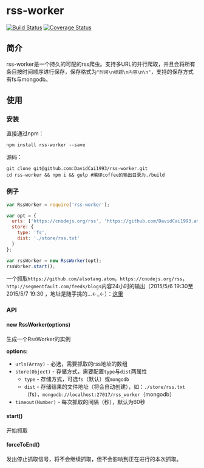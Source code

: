 # rss-worker
[![Build Status](https://travis-ci.org/DavidCai1993/rss-worker.svg?branch=master)](https://travis-ci.org/DavidCai1993/rss-worker)
[![Coverage Status](https://coveralls.io/repos/DavidCai1993/rss-worker/badge.svg)](https://coveralls.io/r/DavidCai1993/rss-worker)

## 简介
rss-worker是一个持久的可配的rss爬虫。支持多URL的并行爬取，并且会将所有条目按时间顺序进行保存，保存格式为`"时间\n标题\n内容\n\n"`，支持的保存方式有fs与mongodb。

## 使用

### 安装
直接通过npm：
```SHELL
npm install rss-worker --save
```
源码：
```SHELL
git clone git@github.com:DavidCai1993/rss-worker.git
cd rss-worker && npm i && gulp #编译coffee的输出目录为./build
```

### 例子
```js
var RssWorker = require('rss-worker');

var opt = {
  urls: ['https://cnodejs.org/rss', 'https://github.com/DavidCai1993.atom', 'http://segmentfault.com/feeds'],
  store: {
    type: 'fs',
    dist: './store/rss.txt'
  }
};

var rssWorker = new RssWorker(opt);
rssWorker.start();
```

一个抓取`https://github.com/alsotang.atom`，`https://cnodejs.org/rss`，`http://segmentfault.com/feeds/blogs`内容24小时的输出（2015/5/6 19:30至2015/5/7 19:30 ，地址是随手挑的...←_←）：[这里][1]

### API

#### new RssWorker(options)
生成一个RssWorker的实例

__options:__

* `urls(Array)` - 必选，需要抓取的rss地址的数组 
* `store(Object)` - 存储方式，需要配置`type`与`dist`两属性
  * `type` - 存储方式，可选`fs`（默认）或`mongodb`
  * `dist` - 存储结果的文件地址（将会自动创建），如：`./store/rss.txt`（fs），`mongodb://localhost:27017/rss_worker`（mongodb）
* `timeout(Number)` - 每次抓取的间隔（秒），默认为60秒

#### start()
开始抓取

#### forceToEnd()
发出停止抓取信号，将不会继续抓取，但不会影响到正在进行的本次抓取。

  [1]: https://raw.githubusercontent.com/DavidCai1993/rss-worker/master/example/output.txt
